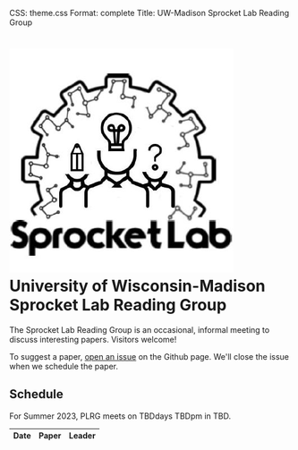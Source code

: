 CSS: theme.css
Format: complete
Title: UW-Madison Sprocket Lab Reading Group

# ![](sprocket_logo.jpeg "Sprocket Lab") University of Wisconsin-Madison Sprocket Lab Reading Group

The Sprocket Lab Reading Group is an occasional, informal meeting to discuss interesting papers. Visitors welcome!

To suggest a paper, [open an issue](https://github.com/SprocketLab/reading-group/issues) on the Github page. We'll close the issue when we schedule the paper.



## Schedule

For Summer 2023, PLRG meets on TBDdays TBDpm in TBD.

| Date | Paper | Leader |
| ---- | ----- | ------ |
